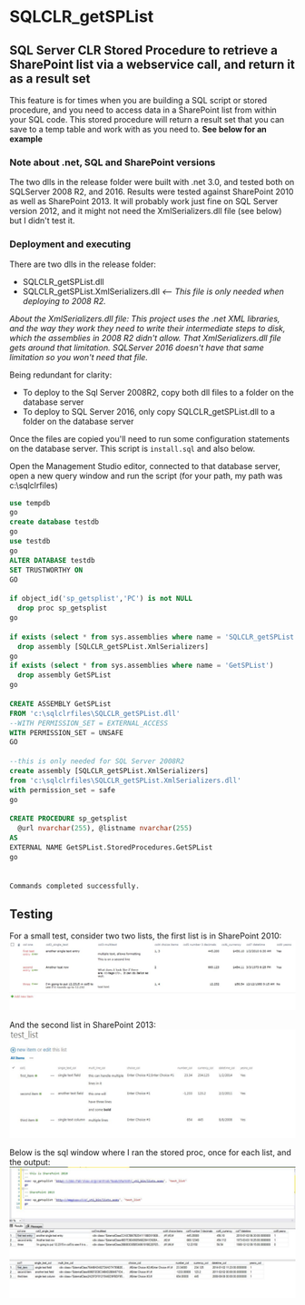 # SQLCLR_getSPList
## SQL Server CLR Stored Procedure to retrieve a SharePoint list via a webservice call, and return it as a result set
This feature is for times when you are building a SQL script or stored procedure, and you need to access data in a SharePoint list from within your SQL code. This stored procedure will return a result set that you can save to a temp table and work with as you need to. **See below for an example**

### Note about .net, SQL and SharePoint versions
The two dlls in the release folder were built with .net 3.0, and tested both on SQLServer 2008 R2, and 2016.  Results were tested against SharePoint 2010 as well as SharePoint 2013. It will probably work just fine on SQL Server version 2012, and it might not need the XmlSerializers.dll file (see below) but I didn't test it.

### Deployment and executing
There are two dlls in the release folder:
* SQLCLR_getSPList.dll 
* SQLCLR_getSPList.XmlSerializers.dll *<-- This file is only needed when deploying to 2008 R2.*

*About the XmlSerializers.dll file: This project uses the .net XML libraries, and the way they work they need to write their intermediate steps to disk, which the assemblies in 2008 R2 didn't allow.  That XmlSerializers.dll file gets around that limitation.  SQLServer 2016 doesn't have that same limitation so you won't need that file.*

Being redundant for clarity:
* To deploy to the Sql Server 2008R2, copy both dll files to a folder on the database server
* To deploy to SQL Server 2016, only copy SQLCLR_getSPList.dll to a folder on the database server

Once the files are copied you'll need to run some configuration statements on the database server.  This script is `install.sql` and also below.

Open the Management Studio editor, connected to that database server, open a new query window and run the script (for your path, my path was c:\sqlclrfiles)
```sql
use tempdb
go
create database testdb
go
use testdb
go
ALTER DATABASE testdb
SET TRUSTWORTHY ON
GO

if object_id('sp_getsplist','PC') is not NULL
  drop proc sp_getsplist
go

if exists (select * from sys.assemblies where name = 'SQLCLR_getSPList.XmlSerializers')
  drop assembly [SQLCLR_getSPList.XmlSerializers]
go
if exists (select * from sys.assemblies where name = 'GetSPList')
  drop assembly GetSPList
go

CREATE ASSEMBLY GetSPList
FROM 'c:\sqlclrfiles\SQLCLR_getSPList.dll'
--WITH PERMISSION_SET = EXTERNAL_ACCESS
WITH PERMISSION_SET = UNSAFE
GO

--this is only needed for SQL Server 2008R2
create assembly [SQLCLR_getSPList.XmlSerializers]
from 'c:\sqlclrfiles\SQLCLR_getSPList.XmlSerializers.dll'
with permission_set = safe
go

CREATE PROCEDURE sp_getsplist
  @url nvarchar(255), @listname nvarchar(255)
AS
EXTERNAL NAME GetSPList.StoredProcedures.GetSPList
go


Commands completed successfully.
```
## Testing

For a small test, consider two two lists, the first list is in SharePoint 2010:
![](https://raw.githubusercontent.com/matt-jk/SQLCLR_getSPList/master/images/SP2010_testlist.jpg "SharePoint 2010 test list")

And the second list in SharePoint 2013:
![](https://raw.githubusercontent.com/matt-jk/SQLCLR_getSPList/master/images/SP2013_testlist.jpg "SharePoint 2013 test list")

Below is the sql window where I ran the stored proc, once for each list, and the output:
![](https://raw.githubusercontent.com/matt-jk/SQLCLR_getSPList/master/images/test_output.jpg "test output")
